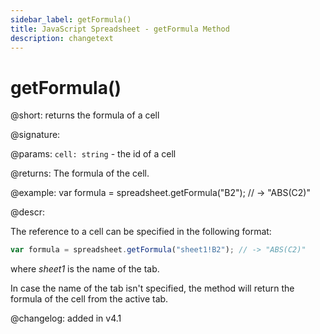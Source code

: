 ```yaml
---
sidebar_label: getFormula()
title: JavaScript Spreadsheet - getFormula Method
description: changetext
---
```


# getFormula()

@short: returns the formula of a cell

@signature:

@params:
`cell: string` - the id of a cell

@returns:
The formula of the cell.

@example:
var formula = spreadsheet.getFormula("B2");
// -> "ABS(C2)"

@descr:

The reference to a cell can be specified in the following format:

~~~js
var formula = spreadsheet.getFormula("sheet1!B2"); // -> "ABS(C2)"
~~~

where *sheet1* is the name of the tab.

In case the name of the tab isn't specified, the method will return the formula of the cell from the active tab. 

@changelog: added in v4.1
